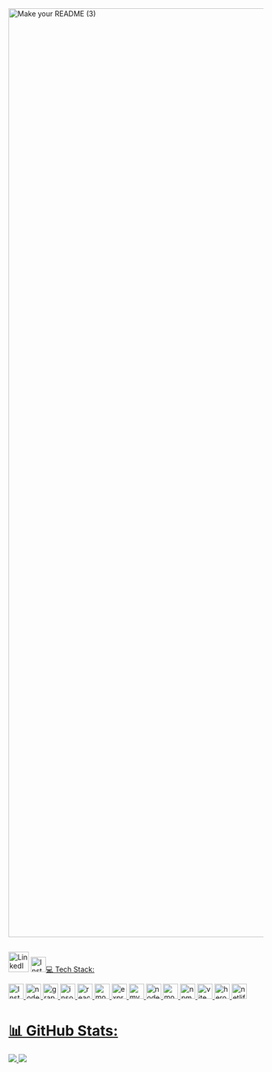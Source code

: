 
<img width="1834" alt="Make your README (3)" src="https://github.com/ljkahn/ljkahn/assets/141527404/7bdbb623-98eb-431e-9107-5dc8f5b4e889">

##
<a href = "[https://www.linkedin.com/in/lia-kahn/]">
<img src="https://simpleicons.now.sh/linkedin/FFFFFF" alt="LinkedIn" width="40" height="40"></a> 
<a href = "[https://instagram.com/liakahn]">
<img src="https://simpleicons.vercel.app/instagram/000" alt= "Instagram" width="30" height="30></a>

# 💻 Tech Stack:
<img src="https://simpleicons.vercel.app/javascript/FFFFF" alt= "Instagram" width="30" height="30"> <img src="https://simpleicons.vercel.app/nodedotjs/000" alt= "node.js" width="30" height="30"> <img src="https://simpleicons.vercel.app/graphql/000" alt= "graphql" width="30" height="30"> <img src="https://simpleicons.vercel.app/insomnia/000" alt= "insomnia" width="30" height="30"> <img src="https://simpleicons.vercel.app/react/000" alt= "react" width="30" height="30"> <img src="https://simpleicons.vercel.app/mongodb/000" alt= "mongodb" width="30" height="30"> <img src="https://simpleicons.vercel.app/express/000" alt= "express" width="30" height="30"> <img src="https://simpleicons.vercel.app/mysql/000" alt= "mysql" width="30" height="30"> <img src="https://simpleicons.vercel.app/nodedotjs/000" alt= "node.js" width="30" height="30"> <img src="https://simpleicons.vercel.app/mongodb/000" alt= "mongodb" width="30" height="30"> <img src="https://simpleicons.vercel.app/npm/000" alt= "npm" width="30" height="30"> <img src="https://simpleicons.vercel.app/vite/000" alt= "vite" width="30" height="30"> <img src="https://simpleicons.vercel.app/heroku/000" alt= "heroku" width="30" height="30"> <img src="https://simpleicons.vercel.app/netlify/000" alt= "netlify" width="30" height="30">
# 📊 GitHub Stats:
![](https://github-readme-stats.vercel.app/api?username=ljkahn&theme=slateorange&hide_border=false&include_all_commits=false&count_private=false) ![](https://github-readme-streak-stats.herokuapp.com/?user=ljkahn&theme=slateorange&hide_border=false)<br/>


<!-- Proudly created with GPRM ( https://gprm.itsvg.in ) -->
